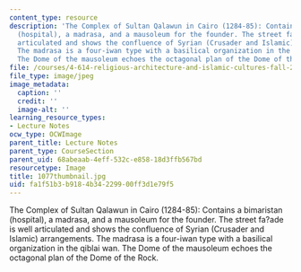 ```yaml
---
content_type: resource
description: 'The Complex of Sultan Qalawun in Cairo (1284-85): Contains a bimaristan
  (hospital), a madrasa, and a mausoleum for the founder. The street fa?ade is well
  articulated and shows the confluence of Syrian (Crusader and Islamic) arrangements.
  The madrasa is a four-iwan type with a basilical organization in the qiblai wan.
  The Dome of the mausoleum echoes the octagonal plan of the Dome of the Rock.'
file: /courses/4-614-religious-architecture-and-islamic-cultures-fall-2002/fa1f51b3b9184b34229900ff3d1e79f5_1077thumbnail.jpg
file_type: image/jpeg
image_metadata:
  caption: ''
  credit: ''
  image-alt: ''
learning_resource_types:
- Lecture Notes
ocw_type: OCWImage
parent_title: Lecture Notes
parent_type: CourseSection
parent_uid: 68abeaab-4eff-532c-e858-18d3ffb567bd
resourcetype: Image
title: 1077thumbnail.jpg
uid: fa1f51b3-b918-4b34-2299-00ff3d1e79f5
---
```

The Complex of Sultan Qalawun in Cairo (1284-85): Contains a bimaristan (hospital), a madrasa, and a mausoleum for the founder. The street fa?ade is well articulated and shows the confluence of Syrian (Crusader and Islamic) arrangements. The madrasa is a four-iwan type with a basilical organization in the qiblai wan. The Dome of the mausoleum echoes the octagonal plan of the Dome of the Rock.

